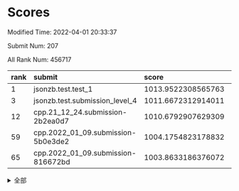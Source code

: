 # Scores

Modified Time: 2022-04-01 20:33:37

Submit Num: 207

All Rank Num: 456717

| rank |               submit               |       score        |       sigma        | pk_num |
| :--- | :--------------------------------- | :----------------- | :----------------- | :----- |
| 1    | jsonzb.test.test_1                 | 1013.9522308565763 | 0.8225594496555594 | 8824   |
| 3    | jsonzb.test.submission_level_4     | 1011.6672312914011 | 0.8215685292154191 | 8826   |
| 12   | cpp.21_12_24.submission-2b2ea0d7   | 1010.6792907629309 | 0.7787810504792337 | 8820   |
| 59   | cpp.2022_01_09.submission-5b0e3de2 | 1004.1754823178832 | 0.7138081668192868 | 8827   |
| 65   | cpp.2022_01_09.submission-816672bd | 1003.8633186376072 | 0.7246195227976097 | 8827   |


<details>
<summary>全部</summary>

| rank |                 submit                 |       score        |       sigma        | pk_num |
| :--- | :------------------------------------- | :----------------- | :----------------- | :----- |
| 1    | jsonzb.test.test_1                     | 1013.9522308565763 | 0.8225594496555594 | 8824   |
| 2    | gobigger.level_3.submission_level_3_13 | 1011.7498205268776 | 0.7719433084772959 | 8825   |
| 3    | jsonzb.test.submission_level_4         | 1011.6672312914011 | 0.8215685292154191 | 8826   |
| 4    | gobigger.level_3.submission_level_3_16 | 1011.4113575244545 | 0.7771599501918701 | 8826   |
| 5    | gobigger.level_3.submission_level_3_20 | 1011.3620816767842 | 0.751358069196905  | 8829   |
| 6    | gobigger.level_3.submission_level_3_9  | 1011.360572217485  | 0.767902033744899  | 8823   |
| 7    | gobigger.level_3.submission_level_3_41 | 1011.1504371010947 | 0.7625112708266383 | 8830   |
| 8    | gobigger.level_3.submission_level_3_25 | 1011.0731998464435 | 0.7533626985609063 | 8829   |
| 9    | gobigger.level_3.submission_level_3_38 | 1011.0690481396866 | 0.7523668799814561 | 8821   |
| 10   | gobigger.level_3.submission_level_3_48 | 1010.9988870263658 | 0.773695085963506  | 8824   |
| 11   | gobigger.level_3.submission_level_3_7  | 1010.8770166742128 | 0.8022547220214996 | 8826   |
| 12   | cpp.21_12_24.submission-2b2ea0d7       | 1010.6792907629309 | 0.7787810504792337 | 8820   |
| 13   | gobigger.level_3.submission_level_3_0  | 1010.6783694706052 | 0.7574132459211663 | 8825   |
| 14   | gobigger.level_3.submission_level_3_26 | 1010.5818604375545 | 0.7981447913843527 | 8824   |
| 15   | gobigger.level_3.submission_level_3_37 | 1010.4885545502942 | 0.7662824541601218 | 8824   |
| 16   | gobigger.level_3.submission_level_3_11 | 1010.48734914033   | 0.7583133737034004 | 8826   |
| 17   | gobigger.level_3.submission_level_3_31 | 1010.4817641061143 | 0.7648351016672362 | 8825   |
| 18   | gobigger.level_3.submission_level_3_30 | 1010.4671571339926 | 0.7483375023161949 | 8824   |
| 19   | gobigger.level_3.submission_level_3_45 | 1010.3845030175581 | 0.7614901494900295 | 8830   |
| 20   | gobigger.level_3.submission_level_3_39 | 1010.3795748455349 | 0.7485481012018071 | 8822   |
| 21   | gobigger.level_3.submission_level_3_47 | 1010.0658177961642 | 0.7617241473946662 | 8829   |
| 22   | gobigger.level_3.submission_level_3_28 | 1010.0544314090038 | 0.7607456274209269 | 8827   |
| 23   | gobigger.level_3.submission_level_3_36 | 1010.0492759819239 | 0.78757862463674   | 8823   |
| 24   | gobigger.level_3.submission_level_3_22 | 1010.0241452491796 | 0.7578832214588369 | 8829   |
| 25   | gobigger.level_3.submission_level_3_4  | 1009.9845585995319 | 0.7421969949360737 | 8826   |
| 26   | gobigger.level_3.submission_level_3_2  | 1009.9830984000555 | 0.7517637816282653 | 8824   |
| 27   | gobigger.level_3.submission_level_3_29 | 1009.9700586064336 | 0.7587770266857298 | 8823   |
| 28   | gobigger.level_3.submission_level_3_6  | 1009.9428544037921 | 0.7694405950682779 | 8825   |
| 29   | gobigger.level_3.submission_level_3_1  | 1009.9378130569843 | 0.7730675163343332 | 8827   |
| 30   | gobigger.level_3.submission_level_3_46 | 1009.9313185481665 | 0.7544100456423184 | 8824   |
| 31   | gobigger.level_3.submission_level_3_27 | 1009.9130155123669 | 0.7702630776336166 | 8826   |
| 32   | gobigger.level_3.submission_level_3_23 | 1009.8981338295097 | 0.7401102067516797 | 8825   |
| 33   | gobigger.level_3.submission_level_3_35 | 1009.877531038274  | 0.7378375891865202 | 8830   |
| 34   | gobigger.level_3.submission_level_3_14 | 1009.8566592002227 | 0.7324589556029475 | 8826   |
| 35   | gobigger.level_3.submission_level_3_15 | 1009.8167125509881 | 0.7473973216391463 | 8825   |
| 36   | gobigger.level_3.submission_level_3_49 | 1009.8130674501033 | 0.7647511711386997 | 8822   |
| 37   | gobigger.level_3.submission_level_3_32 | 1009.7860820376939 | 0.7591603040821551 | 8826   |
| 38   | gobigger.level_3.submission_level_3_12 | 1009.7011339794018 | 0.7590862291728625 | 8826   |
| 39   | gobigger.level_3.submission_level_3_34 | 1009.6883322732131 | 0.751938457926402  | 8824   |
| 40   | gobigger.level_3.submission_level_3_5  | 1009.5730631753506 | 0.741249193106821  | 8827   |
| 41   | gobigger.level_3.submission_level_3_24 | 1009.5700394207986 | 0.7423976309444473 | 8825   |
| 42   | gobigger.level_3.submission_level_3_8  | 1009.5286553025987 | 0.7179260307945076 | 8825   |
| 43   | gobigger.level_3.submission_level_3_3  | 1009.4153801804961 | 0.7573966583013334 | 8824   |
| 44   | gobigger.level_3.submission_level_3_10 | 1009.3935051874986 | 0.7381227563392908 | 8826   |
| 45   | gobigger.level_3.submission_level_3_19 | 1009.3932985892301 | 0.7475354685816332 | 8826   |
| 46   | gobigger.level_3.submission_level_3_44 | 1009.3803381080446 | 0.7653496214797676 | 8823   |
| 47   | gobigger.level_3.submission_level_3_33 | 1009.2032833039173 | 0.7506791920302163 | 8824   |
| 48   | gobigger.level_3.submission_level_3_17 | 1009.0081660667644 | 0.7441836901922819 | 8824   |
| 49   | gobigger.level_3.submission_level_3_40 | 1008.9487110707149 | 0.7397479086134507 | 8830   |
| 50   | gobigger.level_3.submission_level_3_18 | 1008.7932913605506 | 0.7541364419444665 | 8829   |
| 51   | gobigger.level_3.submission_level_3_21 | 1008.7575714598304 | 0.7299866590729346 | 8826   |
| 52   | gobigger.level_3.submission_level_3_43 | 1008.5477803118505 | 0.7544322654894998 | 8829   |
| 53   | gobigger.level_3.submission_level_3_42 | 1007.8824303153515 | 0.7360599663224702 | 8825   |
| 54   | gobigger.level_1.submission_level_1_41 | 1004.9716910300834 | 0.7231536801409147 | 8826   |
| 55   | gobigger.level_1.submission_level_1_43 | 1004.8210257372966 | 0.7189951030430473 | 8827   |
| 56   | gobigger.level_1.submission_level_1_28 | 1004.7122104925992 | 0.712274737761626  | 8827   |
| 57   | gobigger.level_1.submission_level_1_24 | 1004.3722254823041 | 0.7093874273105556 | 8830   |
| 58   | gobigger.level_1.submission_level_1_22 | 1004.2081889026205 | 0.7234873420744188 | 8824   |
| 59   | cpp.2022_01_09.submission-5b0e3de2     | 1004.1754823178832 | 0.7138081668192868 | 8827   |
| 60   | gobigger.level_1.submission_level_1_0  | 1004.1727489166149 | 0.7130978245033524 | 8828   |
| 61   | gobigger.level_1.submission_level_1_26 | 1004.1256869911756 | 0.7244433046833001 | 8828   |
| 62   | gobigger.level_1.submission_level_1_47 | 1003.997182081584  | 0.7193716977169937 | 8822   |
| 63   | gobigger.level_1.submission_level_1_36 | 1003.8936675915593 | 0.7131411811403118 | 8825   |
| 64   | gobigger.level_1.submission_level_1_35 | 1003.8759344120145 | 0.7203905151774773 | 8828   |
| 65   | cpp.2022_01_09.submission-816672bd     | 1003.8633186376072 | 0.7246195227976097 | 8827   |
| 66   | gobigger.level_1.submission_level_1_30 | 1003.83201856968   | 0.7201288512874815 | 8825   |
| 67   | gobigger.level_1.submission_level_1_32 | 1003.8240624904558 | 0.7138905904979979 | 8827   |
| 68   | gobigger.level_1.submission_level_1_44 | 1003.771668720498  | 0.7187319192911685 | 8823   |
| 69   | gobigger.level_1.submission_level_1_3  | 1003.752526416272  | 0.7283922256626735 | 8829   |
| 70   | gobigger.level_1.submission_level_1_34 | 1003.682459574051  | 0.7067578359896799 | 8825   |
| 71   | gobigger.level_1.submission_level_1_38 | 1003.6778722227878 | 0.7160598585080947 | 8827   |
| 72   | gobigger.level_1.submission_level_1_33 | 1003.6754559427768 | 0.7151205799033494 | 8827   |
| 73   | gobigger.level_1.submission_level_1_5  | 1003.6580076702706 | 0.7161535261392471 | 8827   |
| 74   | gobigger.level_1.submission_level_1_16 | 1003.5978195926886 | 0.7120937826007779 | 8823   |
| 75   | gobigger.level_1.submission_level_1_46 | 1003.5857500672404 | 0.7099985527213212 | 8825   |
| 76   | gobigger.level_1.submission_level_1_18 | 1003.5707789667307 | 0.7130519418338287 | 8827   |
| 77   | gobigger.level_1.submission_level_1_23 | 1003.5646736655239 | 0.707322628205158  | 8831   |
| 78   | gobigger.level_1.submission_level_1_29 | 1003.5003975847357 | 0.7069087150029102 | 8826   |
| 79   | gobigger.level_1.submission_level_1_13 | 1003.4862516844253 | 0.7084520585763567 | 8819   |
| 80   | gobigger.level_1.submission_level_1_25 | 1003.4718180742012 | 0.7169761844565824 | 8824   |
| 81   | gobigger.level_1.submission_level_1_15 | 1003.4062313261599 | 0.7140682940652872 | 8824   |
| 82   | gobigger.level_1.submission_level_1_45 | 1003.4026696626617 | 0.7142289762755294 | 8825   |
| 83   | gobigger.level_1.submission_level_1_21 | 1003.3826889977069 | 0.7184854149496227 | 8825   |
| 84   | gobigger.level_1.submission_level_1_39 | 1003.3599546051721 | 0.7277252076155394 | 8826   |
| 85   | gobigger.level_1.submission_level_1_20 | 1003.3529254479915 | 0.7170408397523949 | 8823   |
| 86   | gobigger.level_1.submission_level_1_37 | 1003.2368203393839 | 0.7100340613542454 | 8823   |
| 87   | gobigger.level_1.submission_level_1_40 | 1003.2366700324195 | 0.7038549064822791 | 8828   |
| 88   | gobigger.level_1.submission_level_1_9  | 1003.2203713720569 | 0.7235016311744987 | 8824   |
| 89   | gobigger.level_1.submission_level_1_27 | 1003.1571512281428 | 0.7145813467816552 | 8823   |
| 90   | gobigger.level_1.submission_level_1_1  | 1003.1226720579875 | 0.7163151586343097 | 8824   |
| 91   | gobigger.level_1.submission_level_1_31 | 1003.0942778467712 | 0.7107728807643415 | 8824   |
| 92   | gobigger.level_1.submission_level_1_8  | 1003.0750762748056 | 0.715747168279769  | 8827   |
| 93   | gobigger.level_1.submission_level_1_11 | 1003.058965342164  | 0.7233418031971995 | 8829   |
| 94   | gobigger.level_1.submission_level_1_7  | 1003.0266661360529 | 0.7197795685521217 | 8828   |
| 95   | gobigger.level_1.submission_level_1_6  | 1003.0067906226277 | 0.7100457599777019 | 8826   |
| 96   | gobigger.level_1.submission_level_1_12 | 1002.9401662122083 | 0.7173492276841044 | 8829   |
| 97   | gobigger.level_1.submission_level_1_2  | 1002.8904084045085 | 0.713561929891404  | 8825   |
| 98   | gobigger.level_1.submission_level_1_49 | 1002.8644934985699 | 0.7082173995578811 | 8828   |
| 99   | gobigger.level_1.submission_level_1_42 | 1002.8591971803476 | 0.7170341753873615 | 8826   |
| 100  | gobigger.level_1.submission_level_1_19 | 1002.7324007276907 | 0.7146463627667359 | 8824   |
| 101  | gobigger.level_1.submission_level_1_4  | 1002.5460001172069 | 0.7182186180272755 | 8830   |
| 102  | gobigger.level_1.submission_level_1_48 | 1002.48696496654   | 0.7058009469289603 | 8821   |
| 103  | gobigger.level_1.submission_level_1_10 | 1002.2316430034624 | 0.7078530613383391 | 8824   |
| 104  | gobigger.level_1.submission_level_1_17 | 1002.1460427107445 | 0.714450466683132  | 8824   |
| 105  | gobigger.level_1.submission_level_1_14 | 1001.9413602326675 | 0.7183222434665042 | 8823   |
| 106  | gobigger.random.submission_random_42   | 997.6213377005406  | 0.7120170557874532 | 8828   |
| 107  | gobigger.random.submission_random_48   | 997.237567231196   | 0.7107745890123196 | 8829   |
| 108  | gobigger.random.submission_random_35   | 997.2160903313303  | 0.6948490781827427 | 8826   |
| 109  | gobigger.random.submission_random_11   | 997.1544325323991  | 0.7076738991924578 | 8826   |
| 110  | gobigger.random.submission_random_7    | 996.9931408518856  | 0.7104372001807429 | 8827   |
| 111  | gobigger.random.submission_random_30   | 996.8337313753498  | 0.7119487761523801 | 8822   |
| 112  | gobigger.random.submission_random_39   | 996.7987359896944  | 0.710811627895065  | 8823   |
| 113  | gobigger.random.submission_random_1    | 996.7450456843508  | 0.7115798345308337 | 8822   |
| 114  | gobigger.random.submission_random_12   | 996.594154841177   | 0.7287014689656284 | 8825   |
| 115  | gobigger.random.submission_random_13   | 996.5789770762416  | 0.707066735167273  | 8821   |
| 116  | gobigger.random.submission_random_38   | 996.5773685316768  | 0.7061854868274778 | 8821   |
| 117  | gobigger.random.submission_random_2    | 996.5143455208913  | 0.7240461740604378 | 8828   |
| 118  | gobigger.random.submission_random_26   | 996.4146515524877  | 0.7146895404194079 | 8831   |
| 119  | gobigger.random.submission_random_18   | 996.322816755084   | 0.7126239177697878 | 8826   |
| 120  | gobigger.random.submission_random_45   | 996.3166895842493  | 0.7088412045962295 | 8826   |
| 121  | gobigger.random.submission_random_49   | 996.3104732775431  | 0.7098282655098236 | 8827   |
| 122  | gobigger.random.submission_random_32   | 996.301083180769   | 0.706540195298052  | 8822   |
| 123  | gobigger.random.submission_random_25   | 996.2656354491542  | 0.7082289344037984 | 8827   |
| 124  | gobigger.random.submission_random_21   | 996.2110759699794  | 0.7218939377207279 | 8831   |
| 125  | gobigger.random.submission_random_20   | 996.1606538450584  | 0.7099285612944386 | 8828   |
| 126  | gobigger.random.submission_random_22   | 996.1391374692779  | 0.7022939041130776 | 8824   |
| 127  | gobigger.random.submission_random_10   | 996.1375534353931  | 0.7297176928870284 | 8827   |
| 128  | gobigger.random.submission_random_9    | 996.122336611959   | 0.7254902940731657 | 8824   |
| 129  | gobigger.random.submission_random_43   | 996.11822315066    | 0.722223984470365  | 8826   |
| 130  | gobigger.random.submission_random_31   | 996.1175120857115  | 0.70271890985552   | 8825   |
| 131  | gobigger.random.submission_random_17   | 996.1161300322796  | 0.7000896192147097 | 8821   |
| 132  | gobigger.random.submission_random_5    | 996.0574921171814  | 0.7202228223700636 | 8826   |
| 133  | gobigger.random.submission_random_29   | 996.0406034751252  | 0.7052910146158284 | 8825   |
| 134  | gobigger.random.submission_random_19   | 995.9861857662555  | 0.7234778194371628 | 8825   |
| 135  | gobigger.random.submission_random_15   | 995.9767028970027  | 0.7212821152199825 | 8823   |
| 136  | gobigger.random.submission_random_6    | 995.971703317787   | 0.7087016866883442 | 8827   |
| 137  | gobigger.random.submission_random_47   | 995.9261711073133  | 0.7106932577700897 | 8829   |
| 138  | gobigger.random.submission_random_36   | 995.9260533323786  | 0.7074840504873651 | 8824   |
| 139  | gobigger.random.submission_random_37   | 995.9213548544474  | 0.7152818126357361 | 8823   |
| 140  | gobigger.random.submission_random_46   | 995.8995336263903  | 0.7101056539599956 | 8823   |
| 141  | gobigger.random.submission_random_28   | 995.8181835991139  | 0.7104056073978965 | 8830   |
| 142  | gobigger.random.submission_random_23   | 995.8165726081153  | 0.7062214876455072 | 8822   |
| 143  | gobigger.random.submission_random_27   | 995.8049775074646  | 0.7081952529709254 | 8827   |
| 144  | gobigger.random.submission_random_40   | 995.7493631454265  | 0.7143069100935836 | 8829   |
| 145  | gobigger.random.submission_random_44   | 995.7217468257716  | 0.7128091007820214 | 8828   |
| 146  | gobigger.random.submission_random_3    | 995.7063736174922  | 0.709341675910065  | 8827   |
| 147  | gobigger.random.submission_random_4    | 995.5916249633818  | 0.7065457259765912 | 8824   |
| 148  | gobigger.random.submission_random_16   | 995.5164508648754  | 0.7169317132857109 | 8828   |
| 149  | gobigger.random.submission_random_0    | 995.3953616824853  | 0.7073530604269891 | 8828   |
| 150  | gobigger.random.submission_random_8    | 995.142331426664   | 0.7338901473898237 | 8825   |
| 151  | gobigger.random.submission_random_34   | 995.1324979243211  | 0.715943236265851  | 8826   |
| 152  | gobigger.random.submission_random_24   | 994.8179816501478  | 0.7026626840133314 | 8827   |
| 153  | gobigger.random.submission_random_41   | 994.6241235302192  | 0.7144467997180426 | 8826   |
| 154  | gobigger.random.submission_random_14   | 994.6146047375029  | 0.7172088061854185 | 8826   |
| 155  | gobigger.random.submission_random_33   | 994.5944327034845  | 0.7092746909383225 | 8828   |
| 156  | gobigger.level_2.submission_level_2_47 | 994.4349818934139  | 0.7307578672253351 | 8825   |
| 157  | gobigger.level_2.submission_level_2_6  | 994.2156855937722  | 0.7290647070601283 | 8825   |
| 158  | gobigger.level_2.submission_level_2_11 | 993.3260340384278  | 0.7360140873989691 | 8828   |
| 159  | gobigger.level_2.submission_level_2_35 | 993.3223558701716  | 0.7385477286336319 | 8825   |
| 160  | gobigger.level_2.submission_level_2_39 | 993.2728575561341  | 0.7350190767890165 | 8826   |
| 161  | gobigger.level_2.submission_level_2_31 | 993.2007294692268  | 0.7263026862281402 | 8822   |
| 162  | gobigger.level_2.submission_level_2_48 | 993.0592546517837  | 0.7336708697934806 | 8821   |
| 163  | gobigger.level_2.submission_level_2_10 | 992.9368584966495  | 0.7610352586113157 | 8823   |
| 164  | gobigger.level_2.submission_level_2_20 | 992.8901391393867  | 0.739942265901109  | 8823   |
| 165  | gobigger.level_2.submission_level_2_34 | 992.7870117085322  | 0.74582852235518   | 8824   |
| 166  | gobigger.level_2.submission_level_2_33 | 992.7009530672955  | 0.7304044187695303 | 8825   |
| 167  | gobigger.level_2.submission_level_2_29 | 992.6052343550468  | 0.7401745243939495 | 8827   |
| 168  | gobigger.level_2.submission_level_2_38 | 992.5949506614204  | 0.7322067386834522 | 8824   |
| 169  | gobigger.level_2.submission_level_2_42 | 992.5193474221982  | 0.7460969319155418 | 8828   |
| 170  | gobigger.level_2.submission_level_2_16 | 992.4512365894019  | 0.7533714384057659 | 8829   |
| 171  | gobigger.level_2.submission_level_2_27 | 992.4334258118795  | 0.7482437647363422 | 8827   |
| 172  | gobigger.level_2.submission_level_2_18 | 992.4142432775776  | 0.7322296429514614 | 8823   |
| 173  | gobigger.level_2.submission_level_2_25 | 992.4067000105449  | 0.7397919176448184 | 8823   |
| 174  | gobigger.level_2.submission_level_2_44 | 992.3421041072057  | 0.7385424585002243 | 8820   |
| 175  | gobigger.level_2.submission_level_2_46 | 992.2673113784996  | 0.7653191637237049 | 8828   |
| 176  | gobigger.level_2.submission_level_2_12 | 992.2169227473972  | 0.7333166123091077 | 8821   |
| 177  | gobigger.level_2.submission_level_2_17 | 992.1575908221982  | 0.7445523632790253 | 8828   |
| 178  | gobigger.level_2.submission_level_2_8  | 992.1490891570035  | 0.7265468557886128 | 8825   |
| 179  | gobigger.level_2.submission_level_2_43 | 992.1248064579871  | 0.7445039693210526 | 8820   |
| 180  | gobigger.level_2.submission_level_2_0  | 992.0864741043042  | 0.753479522535677  | 8824   |
| 181  | gobigger.level_2.submission_level_2_30 | 992.0790310412751  | 0.7553331552922314 | 8827   |
| 182  | gobigger.level_2.submission_level_2_14 | 992.0559951215455  | 0.7410547622173783 | 8822   |
| 183  | gobigger.level_2.submission_level_2_1  | 992.0449253495715  | 0.7419815859210801 | 8823   |
| 184  | gobigger.level_2.submission_level_2_36 | 992.040183690756   | 0.7324704488417308 | 8826   |
| 185  | gobigger.level_2.submission_level_2_15 | 991.9432295526543  | 0.7465482230110116 | 8828   |
| 186  | gobigger.level_2.submission_level_2_2  | 991.9364267178054  | 0.7581975185914531 | 8822   |
| 187  | gobigger.level_2.submission_level_2_24 | 991.8010687998544  | 0.7275268174176552 | 8822   |
| 188  | gobigger.level_2.submission_level_2_7  | 991.5919779733023  | 0.7310688192286062 | 8832   |
| 189  | gobigger.level_2.submission_level_2_21 | 991.4747997207253  | 0.7496146396823159 | 8823   |
| 190  | gobigger.level_2.submission_level_2_40 | 991.2309865846457  | 0.755427454128274  | 8823   |
| 191  | gobigger.level_2.submission_level_2_4  | 991.1932769780033  | 0.7721270039749012 | 8824   |
| 192  | gobigger.level_2.submission_level_2_45 | 991.181477498437   | 0.7463730265973636 | 8825   |
| 193  | gobigger.level_2.submission_level_2_26 | 991.1749402493308  | 0.7710231090297234 | 8824   |
| 194  | gobigger.level_2.submission_level_2_32 | 991.1612703099582  | 0.7597889963088674 | 8828   |
| 195  | gobigger.level_2.submission_level_2_19 | 991.132365479929   | 0.7576701003965178 | 8824   |
| 196  | gobigger.level_2.submission_level_2_5  | 991.1016293458857  | 0.7727873844001194 | 8826   |
| 197  | gobigger.level_2.submission_level_2_28 | 991.0804044700099  | 0.7463057297115705 | 8826   |
| 198  | gobigger.level_2.submission_level_2_3  | 991.0622729175368  | 0.736238923231706  | 8827   |
| 199  | gobigger.level_2.submission_level_2_23 | 990.9911788955991  | 0.7414239560324544 | 8823   |
| 200  | gobigger.level_2.submission_level_2_13 | 990.9834087263498  | 0.7597851152931627 | 8828   |
| 201  | gobigger.level_2.submission_level_2_41 | 990.9331334786268  | 0.7510750779719384 | 8821   |
| 202  | gobigger.level_2.submission_level_2_37 | 990.9156222148224  | 0.762416642827978  | 8828   |
| 203  | gobigger.level_2.submission_level_2_22 | 990.4826690802403  | 0.7497016551320074 | 8828   |
| 204  | gobigger.level_2.submission_level_2_49 | 989.7144156958952  | 0.7781452381244585 | 8819   |
| 205  | gobigger.level_2.submission_level_2_9  | 989.7041923209243  | 0.7938678677545423 | 8828   |
| 206  | gobigger.none.submission_none_0        | 976.0273414751954  | 1.4091300987235622 | 8821   |
| 207  | gobigger.none.submission_none_1        | 974.5572889636334  | 1.7068978863160131 | 8830   |

</details>